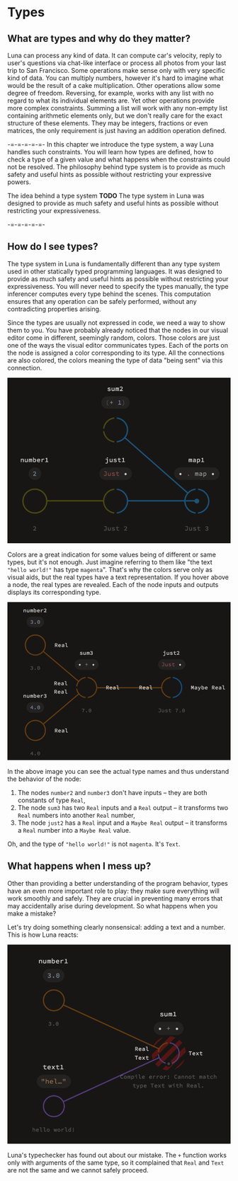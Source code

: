 # Types

## What are types and why do they matter?

Luna can process any kind of data. It can compute car's velocity, reply to user's questions via chat-like interface or process all photos from your last trip to San Francisco. Some operations make sense only with very specific kind of data. You can multiply numbers, however it's hard to imagine what would be the result of a cake multiplication. Other operations allow some degree of freedom. Reversing, for example, works with any list with no regard to what its individual elements are. Yet other operations provide more complex constraints. Summing a list will work with any non-empty list containing arithmetic elements only, but we don't really care for the exact structure of these elements. They may be integers, fractions or even matrices, the only requirement is just having an addition operation defined.

-=-=-=-=-=-
In this chapter we introduce the type system, a way Luna handles such constraints. You will learn how types are defined, how to check a type of a given value and what happens when the constraints could not be resolved. The philosophy behind type system is to provide as much safety and useful hints as possible without restricting your expressive powers.

The idea behind a type system **TODO**
The type system in Luna was designed to provide as much safety and useful hints as possible without restricting your expressiveness.

-=-=-=-=-=-


## How do I see types?

The type system in Luna is fundamentally different than any type system used in other statically typed programming languages. It was designed to provide as much safety and useful hints as possible without restricting your expressiveness. You will never need to specify the types manually, the type inferencer computes every type behind the scenes. This computation ensures that any operation can be safely performed, without any contradicting properties arising.

Since the types are usually not expressed in code, we need a way to show them to you. You have probably already noticed that the nodes in our visual editor come in different, seemingly random, colors. Those colors are just one of the ways the visual editor communicates types. Each of the ports on the node is assigned a color corresponding to its type. All the connections are also colored, the colors meaning the type of data "being sent" via this connection.

![](assets/colorful_graph.png)

Colors are a great indication for some values being of different or same types, but it's not enough. Just imagine referring to them like "the text `"hello world!"` has type `magenta`". That's why the colors serve only as visual aids,   but the real types have a text representation. If you hover above a node, the real types are revealed. Each of the node inputs and outputs displays its corresponding type.

![](assets/graph_with_types.png)

In the above image you can see the actual type names and thus understand the behavior of the node:

1. The nodes `number2` and `number3` don't have inputs – they are both constants of type `Real`,
2. The node `sum3` has two `Real` inputs and a `Real` output – it transforms two `Real` numbers into another `Real` number,
3. The node `just2` has a `Real` input and a `Maybe Real` output – it transforms a `Real` number into a `Maybe Real` value.

Oh, and the type of `"hello world!"` is not `magenta`. It's `Text`.

## What happens when I mess up?

Other than providing a better understanding of the program behavior, types have an even more important role to play: they make sure everything will work smoothly and safely. They are crucial in preventing many errors that may accidentally arise during development. So what happens when you make a mistake?

Let's try doing something clearly nonsensical: adding a text and a number. This is how Luna reacts:

![](assets/tc_error.png)

Luna's typechecker has found out about our mistake. The `+` function works only with arguments of the same type, so it complained that `Real` and `Text` are not the same and we cannot safely proceed.